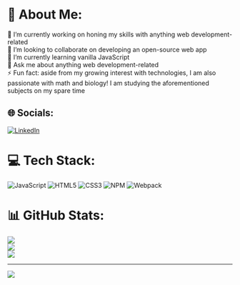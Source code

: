 # 💫 About Me:
🔭 I’m currently working on honing my skills with anything web development-related<br>👯 I’m looking to collaborate on developing an open-source web app<br>🌱 I’m currently learning vanilla JavaScript<br>💬 Ask me about anything web development-related<br>⚡ Fun fact: aside from my growing interest with technologies, I am also passionate with math and biology! I am studying the aforementioned subjects on my spare time


## 🌐 Socials:
[![LinkedIn](https://img.shields.io/badge/LinkedIn-%230077B5.svg?logo=linkedin&logoColor=white)](https://linkedin.com/in/https://www.linkedin.com/in/neil-mallari/) 

# 💻 Tech Stack:
![JavaScript](https://img.shields.io/badge/javascript-%23323330.svg?style=for-the-badge&logo=javascript&logoColor=%23F7DF1E) ![HTML5](https://img.shields.io/badge/html5-%23E34F26.svg?style=for-the-badge&logo=html5&logoColor=white) ![CSS3](https://img.shields.io/badge/css3-%231572B6.svg?style=for-the-badge&logo=css3&logoColor=white) ![NPM](https://img.shields.io/badge/NPM-%23000000.svg?style=for-the-badge&logo=npm&logoColor=white) ![Webpack](https://img.shields.io/badge/webpack-%238DD6F9.svg?style=for-the-badge&logo=webpack&logoColor=black)
# 📊 GitHub Stats:
![](https://github-readme-stats.vercel.app/api?username=neil-justin&theme=dark&hide_border=true&include_all_commits=false&count_private=false)<br/>
![](https://github-readme-streak-stats.herokuapp.com/?user=neil-justin&theme=dark&hide_border=true)<br/>
![](https://github-readme-stats.vercel.app/api/top-langs/?username=neil-justin&theme=dark&hide_border=true&include_all_commits=false&count_private=false&layout=compact)

---
[![](https://visitcount.itsvg.in/api?id=neil-justin&icon=0&color=0)](https://visitcount.itsvg.in)

<!-- Proudly created with GPRM ( https://gprm.itsvg.in ) -->
